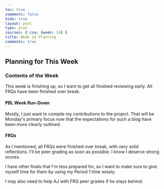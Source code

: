 ```yaml
---
toc: true
comments: false
hide: true
layout: post
type: plan
courses: { csa: {week: 24} }
title: Week 24 Planning
comments: true
---
```


## Planning for This Week

### Contents of the Week

This week is finishing up, so I want to get all finished reviewing early. All FRQs have been finished over break.

#### PBL Week Run-Down

Mostly, I just want to compile my contributions to the project. That will be Monday's primary focus now that the expectations for such a blog have been more clearly outlined.

#### FRQs

As I mentioned, all FRQs were finished over break, with very solid reflections. I'll be peer grading as soon as possible. I know I deserve strong scores.

I have other finals that I'm less prepared for, so I want to make sure to give myself time for them by using my Period 1 time wisely.

I may also need to help AJ with FRQ peer grades if he stays behind.
